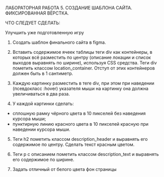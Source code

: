 ЛАБОРАТОРНАЯ РАБОТА 5. СОЗДАНИЕ ШАБЛОНА САЙТА. ФИКСИРОВАННАЯ ВЁРСТКА.

ЧТО СЛЕДУЕТ СДЕЛАТЬ:

Улучшить уже подготовленную игру

1. Создать шаблон финального сайта в figma.

2. Вставить содержимое ячеек таблицы теги div как контейнеры, в которых всё разместить по центру (описание локации и список выходов выравнять по ширине), используя CSS средства. Теги div пометить классом location_container. Отступ от этих контейнеров должен быть в 1 сантиметр.

3. Каждую картинку разместить в теге div, при этом при наведении (псевдокласс :hover) указателя мыши на картинку она должна увеличиваться в два раза.

4. У каждой картинки сделать:

- сплошную рамку чёрного цвета в 10 пикселей без наведения курсора мыши;
- пунктирную линию красного цвета в 10 пикселей красную при наведении курсора мыши.

5. Теги h2 пометить классом description_header и выравнять его содержимое по центру. Сделать текст красным цветом.

6. Теги p с описанием пометить классом description_text и выравнять его содержимое по ширине.

7. Задать отличный от белого цвета фон страницы
